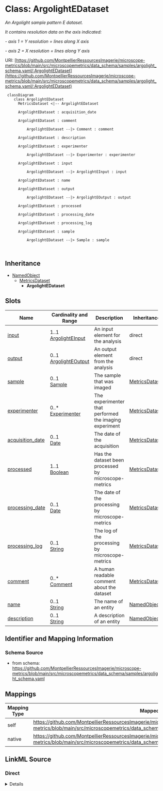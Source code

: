 # Class: ArgolightEDataset


_An Argolight sample pattern E dataset._

_It contains resolution data on the axis indicated:_

_- axis 1 = Y resolution = lines along X axis_

_- axis 2 = X resolution = lines along Y axis_





URI: [https://github.com/MontpellierRessourcesImagerie/microscope-metrics/blob/main/src/microscopemetrics/data_schema/samples/argolight_schema.yaml/:ArgolightEDataset](https://github.com/MontpellierRessourcesImagerie/microscope-metrics/blob/main/src/microscopemetrics/data_schema/samples/argolight_schema.yaml/:ArgolightEDataset)




```mermaid
 classDiagram
    class ArgolightEDataset
      MetricsDataset <|-- ArgolightEDataset
      
      ArgolightEDataset : acquisition_date
        
      ArgolightEDataset : comment
        
          ArgolightEDataset --|> Comment : comment
        
      ArgolightEDataset : description
        
      ArgolightEDataset : experimenter
        
          ArgolightEDataset --|> Experimenter : experimenter
        
      ArgolightEDataset : input
        
          ArgolightEDataset --|> ArgolightEInput : input
        
      ArgolightEDataset : name
        
      ArgolightEDataset : output
        
          ArgolightEDataset --|> ArgolightEOutput : output
        
      ArgolightEDataset : processed
        
      ArgolightEDataset : processing_date
        
      ArgolightEDataset : processing_log
        
      ArgolightEDataset : sample
        
          ArgolightEDataset --|> Sample : sample
        
      
```





## Inheritance
* [NamedObject](NamedObject.md)
    * [MetricsDataset](MetricsDataset.md)
        * **ArgolightEDataset**



## Slots

| Name | Cardinality and Range | Description | Inheritance |
| ---  | --- | --- | --- |
| [input](input.md) | 1..1 <br/> [ArgolightEInput](ArgolightEInput.md) | An input element for the analysis | direct |
| [output](output.md) | 0..1 <br/> [ArgolightEOutput](ArgolightEOutput.md) | An output element from the analysis | direct |
| [sample](sample.md) | 0..1 <br/> [Sample](Sample.md) | The sample that was imaged | [MetricsDataset](MetricsDataset.md) |
| [experimenter](experimenter.md) | 0..* <br/> [Experimenter](Experimenter.md) | The experimenter that performed the imaging experiment | [MetricsDataset](MetricsDataset.md) |
| [acquisition_date](acquisition_date.md) | 0..1 <br/> [Date](Date.md) | The date of the acquisition | [MetricsDataset](MetricsDataset.md) |
| [processed](processed.md) | 1..1 <br/> [Boolean](Boolean.md) | Has the dataset been processed by microscope-metrics | [MetricsDataset](MetricsDataset.md) |
| [processing_date](processing_date.md) | 0..1 <br/> [Date](Date.md) | The date of the processing by microscope-metrics | [MetricsDataset](MetricsDataset.md) |
| [processing_log](processing_log.md) | 0..1 <br/> [String](String.md) | The log of the processing by microscope-metrics | [MetricsDataset](MetricsDataset.md) |
| [comment](comment.md) | 0..* <br/> [Comment](Comment.md) | A human readable comment about the dataset | [MetricsDataset](MetricsDataset.md) |
| [name](name.md) | 0..1 <br/> [String](String.md) | The name of an entity | [NamedObject](NamedObject.md) |
| [description](description.md) | 0..1 <br/> [String](String.md) | A description of an entity | [NamedObject](NamedObject.md) |









## Identifier and Mapping Information







### Schema Source


* from schema: https://github.com/MontpellierRessourcesImagerie/microscope-metrics/blob/main/src/microscopemetrics/data_schema/samples/argolight_schema.yaml





## Mappings

| Mapping Type | Mapped Value |
| ---  | ---  |
| self | https://github.com/MontpellierRessourcesImagerie/microscope-metrics/blob/main/src/microscopemetrics/data_schema/samples/argolight_schema.yaml/:ArgolightEDataset |
| native | https://github.com/MontpellierRessourcesImagerie/microscope-metrics/blob/main/src/microscopemetrics/data_schema/samples/argolight_schema.yaml/:ArgolightEDataset |





## LinkML Source

<!-- TODO: investigate https://stackoverflow.com/questions/37606292/how-to-create-tabbed-code-blocks-in-mkdocs-or-sphinx -->

### Direct

<details>
```yaml
name: ArgolightEDataset
description: 'An Argolight sample pattern E dataset.

  It contains resolution data on the axis indicated:

  - axis 1 = Y resolution = lines along X axis

  - axis 2 = X resolution = lines along Y axis'
from_schema: https://github.com/MontpellierRessourcesImagerie/microscope-metrics/blob/main/src/microscopemetrics/data_schema/samples/argolight_schema.yaml
is_a: MetricsDataset
attributes:
  input:
    name: input
    description: An input element for the analysis
    from_schema: https://github.com/MontpellierRessourcesImagerie/microscope-metrics/blob/main/src/microscopemetrics/data_schema/samples/argolight_schema.yaml
    multivalued: false
    range: ArgolightEInput
    required: true
  output:
    name: output
    description: An output element from the analysis
    from_schema: https://github.com/MontpellierRessourcesImagerie/microscope-metrics/blob/main/src/microscopemetrics/data_schema/samples/argolight_schema.yaml
    multivalued: false
    range: ArgolightEOutput
    required: false
rules:
- preconditions:
    slot_conditions:
      processed:
        name: processed
        equals_number: 1
  postconditions:
    slot_conditions:
      output:
        name: output
        required: true

```
</details>

### Induced

<details>
```yaml
name: ArgolightEDataset
description: 'An Argolight sample pattern E dataset.

  It contains resolution data on the axis indicated:

  - axis 1 = Y resolution = lines along X axis

  - axis 2 = X resolution = lines along Y axis'
from_schema: https://github.com/MontpellierRessourcesImagerie/microscope-metrics/blob/main/src/microscopemetrics/data_schema/samples/argolight_schema.yaml
is_a: MetricsDataset
attributes:
  input:
    name: input
    description: An input element for the analysis
    from_schema: https://github.com/MontpellierRessourcesImagerie/microscope-metrics/blob/main/src/microscopemetrics/data_schema/samples/argolight_schema.yaml
    multivalued: false
    alias: input
    owner: ArgolightEDataset
    domain_of:
    - ArgolightBDataset
    - ArgolightEDataset
    range: ArgolightEInput
    required: true
  output:
    name: output
    description: An output element from the analysis
    from_schema: https://github.com/MontpellierRessourcesImagerie/microscope-metrics/blob/main/src/microscopemetrics/data_schema/samples/argolight_schema.yaml
    multivalued: false
    alias: output
    owner: ArgolightEDataset
    domain_of:
    - ArgolightBDataset
    - ArgolightEDataset
    range: ArgolightEOutput
    required: false
  sample:
    name: sample
    description: The sample that was imaged
    from_schema: https://github.com/MontpellierRessourcesImagerie/microscope-metrics/blob/main/src/microscopemetrics/data_schema/core_schema.yaml
    rank: 1000
    multivalued: false
    alias: sample
    owner: ArgolightEDataset
    domain_of:
    - MetricsDataset
    range: Sample
    inlined: false
  experimenter:
    name: experimenter
    description: The experimenter that performed the imaging experiment
    from_schema: https://github.com/MontpellierRessourcesImagerie/microscope-metrics/blob/main/src/microscopemetrics/data_schema/core_schema.yaml
    rank: 1000
    multivalued: true
    alias: experimenter
    owner: ArgolightEDataset
    domain_of:
    - MetricsDataset
    range: Experimenter
  acquisition_date:
    name: acquisition_date
    description: The date of the acquisition
    from_schema: https://github.com/MontpellierRessourcesImagerie/microscope-metrics/blob/main/src/microscopemetrics/data_schema/core_schema.yaml
    rank: 1000
    multivalued: false
    alias: acquisition_date
    owner: ArgolightEDataset
    domain_of:
    - MetricsDataset
    range: date
  processed:
    name: processed
    description: Has the dataset been processed by microscope-metrics
    from_schema: https://github.com/MontpellierRessourcesImagerie/microscope-metrics/blob/main/src/microscopemetrics/data_schema/core_schema.yaml
    rank: 1000
    multivalued: false
    ifabsent: 'False'
    alias: processed
    owner: ArgolightEDataset
    domain_of:
    - MetricsDataset
    range: boolean
    required: true
  processing_date:
    name: processing_date
    description: The date of the processing by microscope-metrics
    from_schema: https://github.com/MontpellierRessourcesImagerie/microscope-metrics/blob/main/src/microscopemetrics/data_schema/core_schema.yaml
    rank: 1000
    multivalued: false
    alias: processing_date
    owner: ArgolightEDataset
    domain_of:
    - MetricsDataset
    range: date
  processing_log:
    name: processing_log
    description: The log of the processing by microscope-metrics
    from_schema: https://github.com/MontpellierRessourcesImagerie/microscope-metrics/blob/main/src/microscopemetrics/data_schema/core_schema.yaml
    rank: 1000
    multivalued: false
    alias: processing_log
    owner: ArgolightEDataset
    domain_of:
    - MetricsDataset
    range: string
  comment:
    name: comment
    description: A human readable comment about the dataset
    from_schema: https://github.com/MontpellierRessourcesImagerie/microscope-metrics/blob/main/src/microscopemetrics/data_schema/core_schema.yaml
    rank: 1000
    multivalued: true
    alias: comment
    owner: ArgolightEDataset
    domain_of:
    - MetricsDataset
    range: Comment
    required: false
  name:
    name: name
    description: The name of an entity
    from_schema: https://github.com/MontpellierRessourcesImagerie/microscope-metrics/blob/main/src/microscopemetrics/data_schema/samples/argolight_schema.yaml
    rank: 1000
    multivalued: false
    alias: name
    owner: ArgolightEDataset
    domain_of:
    - NamedObject
    - Experimenter
    - Column
    range: string
    required: false
  description:
    name: description
    description: A description of an entity
    from_schema: https://github.com/MontpellierRessourcesImagerie/microscope-metrics/blob/main/src/microscopemetrics/data_schema/samples/argolight_schema.yaml
    rank: 1000
    multivalued: false
    alias: description
    owner: ArgolightEDataset
    domain_of:
    - NamedObject
    - roi
    - Tag
    range: string
rules:
- preconditions:
    slot_conditions:
      processed:
        name: processed
        equals_number: 1
  postconditions:
    slot_conditions:
      output:
        name: output
        required: true

```
</details>